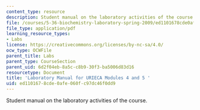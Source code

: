 ```yaml
---
content_type: resource
description: Student manual on the laboratory activities of the course.
file: /courses/5-36-biochemistry-laboratory-spring-2009/ed1101678cde0afe060fc97dc46f0dd9_tblfcntntsnlbove.pdf
file_type: application/pdf
learning_resource_types:
- Labs
license: https://creativecommons.org/licenses/by-nc-sa/4.0/
ocw_type: OCWFile
parent_title: Labs
parent_type: CourseSection
parent_uid: 6d2f04eb-8a5c-c8b9-30f3-ba5006d83d16
resourcetype: Document
title: 'Laboratory Manual for URIECA Modules 4 and 5 '
uid: ed110167-8cde-0afe-060f-c97dc46f0dd9
---
```

Student manual on the laboratory activities of the course.